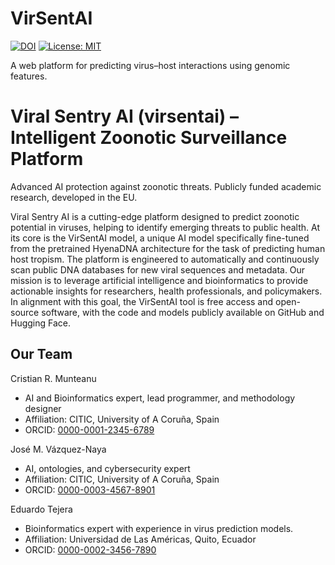 

# VirSentAI
[![DOI](https://zenodo.org/badge/DOI/10.5281/zenodo.17445223.svg)](https://doi.org/10.5281/zenodo.17445223)
[![License: MIT](https://img.shields.io/badge/License-MIT-green.svg)](LICENSE)

A web platform for predicting virus–host interactions using genomic features.


# Viral Sentry AI (virsentai) – Intelligent Zoonotic Surveillance Platform
Advanced AI protection against zoonotic threats. Publicly funded academic research, developed in the EU.

Viral Sentry AI is a cutting-edge platform designed to predict zoonotic potential in viruses, helping to identify emerging threats to public health. At its core is the VirSentAI model, a unique AI model specifically fine-tuned from the pretrained HyenaDNA architecture for the task of predicting human host tropism. The platform is engineered to automatically and continuously scan public DNA databases for new viral sequences and metadata. Our mission is to leverage artificial intelligence and bioinformatics to provide actionable insights for researchers, health professionals, and policymakers. In alignment with this goal, the VirSentAI tool is free access and open-source software, with the code and models publicly available on GitHub and Hugging Face.

## Our Team
Cristian R. Munteanu
- AI and Bioinformatics expert, lead programmer, and methodology designer
- Affiliation: CITIC, University of A Coruña, Spain
- ORCID: [0000-0001-2345-6789](https://orcid.org/0000-0001-2345-6789)

José M. Vázquez-Naya
- AI, ontologies, and cybersecurity expert
- Affiliation: CITIC, University of A Coruña, Spain
- ORCID: [0000-0003-4567-8901](https://orcid.org/0000-0003-4567-8901)

Eduardo Tejera
- Bioinformatics expert with experience in virus prediction models.
- Affiliation: Universidad de Las Américas, Quito, Ecuador
- ORCID: [0000-0002-3456-7890](https://orcid.org/0000-0002-3456-7890)
